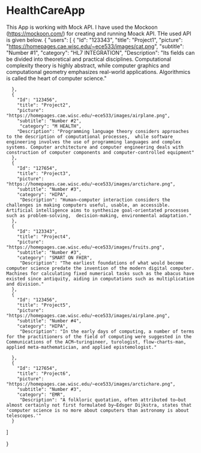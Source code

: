 # HealthCareApp
This App is working with Mock API.
I have used the Mockoon (https://mockoon.com/) for creating and running Moack API.
THe used API is given below.
   {
  "users": [
      {
        "Id": "123343",
        "title": "Project1",
        "picture": "https://homepages.cae.wisc.edu/~ece533/images/cat.png",
        "subtitle": "Number #1",
        "category": "HL7 INTEGRATION",
        "Description": "Its fields can be divided into theoretical and practical disciplines. Computational complexity theory is highly abstract, while computer graphics and computational geometry emphasizes real-world applications. Algorithmics is called the heart of computer science."
        
      },
      {
        "Id": "123456",
        "title": "Project2",
        "picture": "https://homepages.cae.wisc.edu/~ece533/images/airplane.png",
        "subtitle": "Number #2",
         "category": "M HEALTH",
        "Description": "Programming language theory considers approaches to the description of computational processes,  while software engineering involves the use of programming languages and complex systems. Computer architecture and computer engineering deals with construction of computer components and computer-controlled equipment"
      },
      {
        "Id": "127654",
        "title": "Project3",
        "picture": "https://homepages.cae.wisc.edu/~ece533/images/arctichare.png",
        "subtitle": "Number #3",
        "category": "HIPA",
         "Description": "Human–computer interaction considers the challenges in making computers useful, usable, an accessible. Artificial intelligence aims to synthesize goal-orientated processes such as problem-solving,  decision-making, environmental adaptation."
      },
      {
        "Id": "123343",
        "title": "Project4",
        "picture": "https://homepages.cae.wisc.edu/~ece533/images/fruits.png",
        "subtitle": "Number #3",
        "category": "SMART ON FHIR",
         "Description": "The earliest foundations of what would become computer science predate the invention of the modern digital computer. Machines for calculating fixed numerical tasks such as the abacus have existed since antiquity, aiding in computations such as multiplication and division."
      },
      {
        "Id": "123456",
        "title": "Project5",
        "picture": "https://homepages.cae.wisc.edu/~ece533/images/airplane.png",
        "subtitle": "Number #4",
        "category": "HIPA",
         "Description": "In the early days of computing, a number of terms for the practitioners of the field of computing were suggested in the Communications of the ACM—turingineer, turologist, flow-charts-man, applied meta-mathematician, and applied epistemologist." 
                        
      },
      {
        "Id": "127654",
        "title": "Project6",
        "picture": "https://homepages.cae.wisc.edu/~ece533/images/arctichare.png",
        "subtitle": "Number #3",
        "category": "EMR",
         "Description": "A folkloric quotation, often attributed to—but almost certainly not first formulated by—Edsger Dijkstra, states that 'computer science is no more about computers than astronomy is about telescopes.'"
      }
    
  ]
  
}
